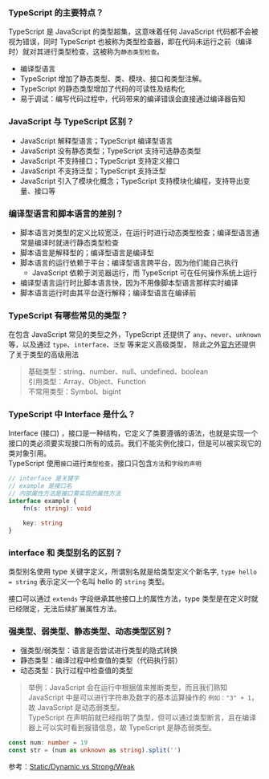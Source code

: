 ### TypeScript 的主要特点？

TypeScript 是 JavaScript 的类型超集，这意味着任何 JavaScript 代码都不会被视为错误，同时 TypeScript
也被称为类型检查器，即在代码未运行之前（编译时）就对其进行类型检查，这被称为`静态类型检查`。<br>

- 编译型语言
- TypeScript 增加了静态类型、类、模块、接口和类型注解。
- TypeScript 的静态类型增加了代码的可读性及结构化
- 易于调试：编写代码过程中，代码带来的编译错误会直接通过编译器告知

### JavaScript 与 TypeScript 区别？

- JavaScript 解释型语言；TypeScript 编译型语言
- JavaScript 没有静态类型；TypeScript 支持可选静态类型
- JavaScript 不支持接口；TypeScript 支持定义接口
- JavaScript 不支持泛型；TypeScript 支持泛型
- JavaScript 引入了模块化概念；TypeScript 支持模块化编程，支持导出变量、接口等

### 编译型语言和脚本语言的差别？

- 脚本语言对类型的定义比较宽泛，在运行时进行动态类型检查；编译型语言通常是编译时就进行静态类型检查
- 脚本语言是解释型的；编译型语言是编译型
- 脚本语言的运行依赖于平台；编译型语言跨平台，因为他们能自己执行
    - JavaScript 依赖于浏览器运行，而 TypeScript 可在任何操作系统上运行
- 编译型语言运行时比脚本语言快，因为不用像脚本型语言那样实时编译
- 脚本语言运行时由其平台逐行解释；编译型语言在编译前

### TypeScript 有哪些常见的类型？

在包含 JavaScript 常见的类型之外，TypeScript 还提供了 `any`、`never`、`unknown` 等，以及通过 `type`、`interface`、`泛型`
等来定义高级类型，
除此之外[官方](https://www.typescriptlang.org/docs/handbook/intro.html)还提供了关于类型的高级用法
> 基础类型：string、number、null、undefined、boolean <br>
> 引用类型：Array、Object、Function <br>
> 不常用类型：Symbol、bigint

### TypeScript 中 Interface 是什么？

Interface (接口)
，接口是一种结构，它定义了类要遵循的语法，也就是实现一个接口的类必须要实现接口所有的成员。我们不能实例化接口，但是可以被实现它的类对象引用。<br>
TypeScript 使用`接口`进行`类型检查`，接口只包含`方法`和`字段的声明`

```typescript
// interface 是关键字 
// example 是接口名
// 内部属性方法是接口需实现的属性方法
interface example {
    fn(s: string): void

    key: string
}
```

### interface 和 类型别名的区别？
类型别名使用 type 关键字定义，所谓别名就是给类型定义个新名字, `type hello = string` 表示定义一个名叫 hello 的 `string` 类型。<br>

接口可以通过 `extends` 字段继承其他接口上的属性方法，type 类型是在定义时就已经限定，无法后续扩展属性方法。

### 强类型、弱类型、静态类型、动态类型区别？

- 强类型/弱类型：语言是否尝试进行类型的隐式转换
- 静态类型：编译过程中检查值的类型（代码执行前）
- 动态类型：执行过程中检查值的类型

> 举例：JavaScript 会在运行中根据值来推断类型，而且我们熟知 JavaScript
> 中是可以进行字符串及数字的基本运算操作的 `例如："3" + 1`，故 JavaScript 是动态弱类型。<br>
> TypeScript 在声明前就已经指明了类型，但可以通过类型断言，且在编译器上可以实时看到报错信息，故 TypeScript 是静态弱类型。

```typescript
const num: number = 19
const str = (num as unknown as string).split('')
```
参考：[Static/Dynamic vs Strong/Weak](https://stackoverflow.com/questions/2351190/static-dynamic-vs-strong-weak)
